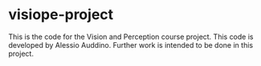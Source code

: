 # visiope-project
This is the code for the Vision and Perception course project. This code is developed by Alessio Auddino. Further work is intended to be done in this project.
